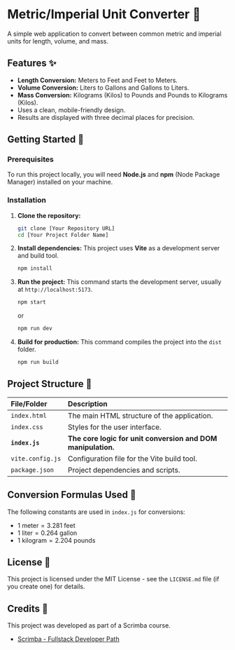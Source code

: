 # Metric/Imperial Unit Converter 📏

A simple web application to convert between common metric and imperial units for length, volume, and mass.


## Features ✨

* **Length Conversion:** Meters to Feet and Feet to Meters.
* **Volume Conversion:** Liters to Gallons and Gallons to Liters.
* **Mass Conversion:** Kilograms (Kilos) to Pounds and Pounds to Kilograms (Kilos).
* Uses a clean, mobile-friendly design.
* Results are displayed with three decimal places for precision.


## Getting Started 🚀

### Prerequisites

To run this project locally, you will need **Node.js** and **npm** (Node Package Manager) installed on your machine.

### Installation

1.  **Clone the repository:**
    ```bash
    git clone [Your Repository URL]
    cd [Your Project Folder Name]
    ```

2.  **Install dependencies:**
    This project uses **Vite** as a development server and build tool.
    ```bash
    npm install
    ```

3.  **Run the project:**
    This command starts the development server, usually at `http://localhost:5173`.
    ```bash
    npm start
    ```
    or
    ```bash
    npm run dev
    ```

4.  **Build for production:**
    This command compiles the project into the `dist` folder.
    ```bash
    npm run build
    ```

## Project Structure 📁

| File/Folder | Description |
| :--- | :--- |
| `index.html` | The main HTML structure of the application. |
| `index.css` | Styles for the user interface. |
| **`index.js`** | **The core logic for unit conversion and DOM manipulation.** |
| `vite.config.js` | Configuration file for the Vite build tool. |
| `package.json` | Project dependencies and scripts. |

## Conversion Formulas Used 🔢

The following constants are used in `index.js` for conversions:

* $1 \text{ meter} = 3.281 \text{ feet}$
* $1 \text{ liter} = 0.264 \text{ gallon}$
* $1 \text{ kilogram} = 2.204 \text{ pounds}$

## License 📄

This project is licensed under the MIT License - see the `LICENSE.md` file (if you create one) for details.

## Credits 🙏

This project was developed as part of a Scrimba course.
* [Scrimba - Fullstack Developer Path](https://scrimba.com/fullstack-path-c0fullstack)
